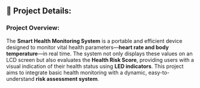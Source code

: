 ## 📝 **Project Details:**

### **Project Overview:**

The **Smart Health Monitoring System** is a portable and efficient device designed to monitor vital health parameters—**heart rate and body temperature**—in real time. The system not only displays these values on an LCD screen but also evaluates the **Health Risk Score**, providing users with a visual indication of their health status using **LED indicators**. This project aims to integrate basic health monitoring with a dynamic, easy-to-understand **risk assessment system**.
